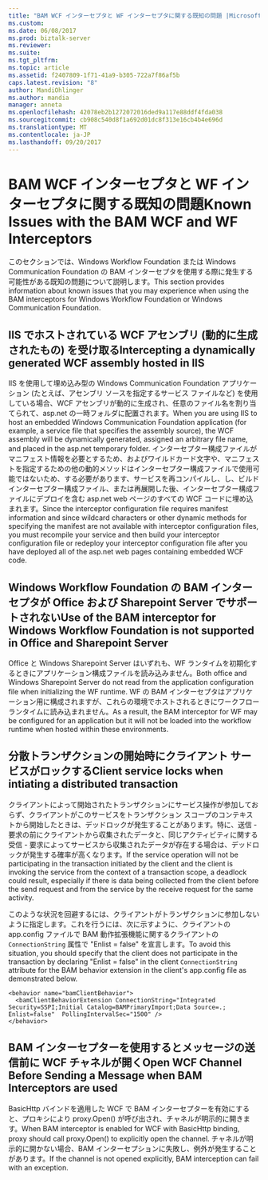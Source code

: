 ```yaml
---
title: "BAM WCF インターセプタと WF インターセプタに関する既知の問題 |Microsoft ドキュメント"
ms.custom: 
ms.date: 06/08/2017
ms.prod: biztalk-server
ms.reviewer: 
ms.suite: 
ms.tgt_pltfrm: 
ms.topic: article
ms.assetid: f2407809-1f71-41a9-b305-722a7f86af5b
caps.latest.revision: "8"
author: MandiOhlinger
ms.author: mandia
manager: anneta
ms.openlocfilehash: 42078eb2b1272072016ded9a117e88ddf4fda038
ms.sourcegitcommit: cb908c540d8f1a692d01dc8f313e16cb4b4e696d
ms.translationtype: MT
ms.contentlocale: ja-JP
ms.lasthandoff: 09/20/2017
---
```

# <a name="known-issues-with-the-bam-wcf-and-wf-interceptors"></a><span data-ttu-id="6bc5d-102">BAM WCF インターセプタと WF インターセプタに関する既知の問題</span><span class="sxs-lookup"><span data-stu-id="6bc5d-102">Known Issues with the BAM WCF and WF Interceptors</span></span>
<span data-ttu-id="6bc5d-103">このセクションでは、Windows Workflow Foundation または Windows Communication Foundation の BAM インターセプタを使用する際に発生する可能性がある既知の問題について説明します。</span><span class="sxs-lookup"><span data-stu-id="6bc5d-103">This section provides information about known issues that you may experience when using the BAM interceptors for Windows Workflow Foundation or Windows Communication Foundation.</span></span>  
  
## <a name="intercepting-a-dynamically-generated-wcf-assembly-hosted-in-iis"></a><span data-ttu-id="6bc5d-104">IIS でホストされている WCF アセンブリ (動的に生成されたもの) を受け取る</span><span class="sxs-lookup"><span data-stu-id="6bc5d-104">Intercepting a dynamically generated WCF assembly hosted in IIS</span></span>  
 <span data-ttu-id="6bc5d-105">IIS を使用して埋め込み型の Windows Communication Foundation アプリケーション (たとえば、アセンブリ ソースを指定するサービス ファイルなど) を使用している場合、WCF アセンブリが動的に生成され、任意のファイル名を割り当てられて、asp.net の一時フォルダに配置されます。</span><span class="sxs-lookup"><span data-stu-id="6bc5d-105">When you are using IIS to host an embedded Windows Communication Foundation application (for example, a service file that specifies the assembly source), the WCF assembly will be dynamically generated, assigned an arbitrary file name, and placed in the asp.net temporary folder.</span></span> <span data-ttu-id="6bc5d-106">インターセプター構成ファイルがマニフェスト情報を必要とするため、およびワイルドカード文字や、マニフェストを指定するための他の動的メソッドはインターセプター構成ファイルで使用可能ではないため、する必要があります、サービスを再コンパイルし、し、ビルドインターセプター構成ファイル、または再展開した後、インターセプター構成ファイルにデプロイを含む asp.net web ページのすべての WCF コードに埋め込まれます。</span><span class="sxs-lookup"><span data-stu-id="6bc5d-106">Since the interceptor configuration file requires manifest information and since wildcard characters or other dynamic methods for specifying the manifest are not available with interceptor configuration files, you must recompile your service and then build your interceptor configuration file or redeploy your interceptor configuration file after you have deployed all of the asp.net web pages containing embedded WCF code.</span></span>  
  
## <a name="use-of-the-bam-interceptor-for-windows-workflow-foundation-is-not-supported-in-office-and-sharepoint-server"></a><span data-ttu-id="6bc5d-107">Windows Workflow Foundation の BAM インターセプタが Office および Sharepoint Server でサポートされない</span><span class="sxs-lookup"><span data-stu-id="6bc5d-107">Use of the BAM interceptor for Windows Workflow Foundation is not supported in Office and Sharepoint Server</span></span>  
 <span data-ttu-id="6bc5d-108">Office と Windows Sharepoint Server はいずれも、WF ランタイムを初期化するときにアプリケーション構成ファイルを読み込みません。</span><span class="sxs-lookup"><span data-stu-id="6bc5d-108">Both office and Windows Sharepoint Server do not read from the application configuration file when initializing the WF runtime.</span></span> <span data-ttu-id="6bc5d-109">WF の BAM インターセプタはアプリケーション用に構成されますが、これらの環境でホストされるときにワークフロー ランタイムに読み込まれません。</span><span class="sxs-lookup"><span data-stu-id="6bc5d-109">As a result, the BAM interceptor for WF may be configured for an application but it will not be loaded into the workflow runtime when hosted within these environments.</span></span>  
  
## <a name="client-service-locks-when-intiating-a-distributed-transaction"></a><span data-ttu-id="6bc5d-110">分散トランザクションの開始時にクライアント サービスがロックする</span><span class="sxs-lookup"><span data-stu-id="6bc5d-110">Client service locks when intiating a distributed transaction</span></span>  
 <span data-ttu-id="6bc5d-111">クライアントによって開始されたトランザクションにサービス操作が参加しておらず、クライアントがこのサービスをトランザクション スコープのコンテキストから開始したときは、デッドロックが発生することがあります。特に、送信 - 要求の前にクライアントから収集されたデータと、同じアクティビティに関する受信 - 要求によってサービスから収集されたデータが存在する場合は、デッドロックが発生する確率が高くなります。</span><span class="sxs-lookup"><span data-stu-id="6bc5d-111">If the service operation will not be participating in the transaction initiated by the client and the client is invoking the service from the context of a transaction scope, a deadlock could result, especially if there is data being collected from the client before the send request and from the service by the receive request for the same activity.</span></span>  
  
 <span data-ttu-id="6bc5d-112">このような状況を回避するには、クライアントがトランザクションに参加しないように指定します。これを行うには、次に示すように、クライアントの app.config ファイルで BAM 動作拡張機能に関するクライアントの `ConnectionString` 属性で "Enlist = false" を宣言します。</span><span class="sxs-lookup"><span data-stu-id="6bc5d-112">To avoid this situation, you should specify that the client does not participate in the transaction by declaring "Enlist = false" in the client `ConnectionString` attribute for the BAM behavior extension in the client's app.config file as demonstrated below.</span></span>  
  
```  
<behavior name="bamClientBehavior">  
  <bamClientBehaviorExtension ConnectionString="Integrated Security=SSPI;Initial Catalog=BAMPrimaryImport;Data Source=.;  Enlist=false"  PollingIntervalSec="1500" />  
</behavior>  
```  
  
## <a name="open-wcf-channel-before-sending-a-message-when-bam-interceptors-are-used"></a><span data-ttu-id="6bc5d-113">BAM インターセプターを使用するとメッセージの送信前に WCF チャネルが開く</span><span class="sxs-lookup"><span data-stu-id="6bc5d-113">Open WCF Channel Before Sending a Message when BAM Interceptors are used</span></span>  
 <span data-ttu-id="6bc5d-114">BasicHttp バインドを適用した WCF で BAM インターセプターを有効にすると、プロキシにより proxy.Open() が呼び出され、チャネルが明示的に開きます。</span><span class="sxs-lookup"><span data-stu-id="6bc5d-114">When BAM interceptor is enabled for WCF with BasicHttp binding, proxy should call proxy.Open() to explicitly open the channel.</span></span> <span data-ttu-id="6bc5d-115">チャネルが明示的に開かない場合、BAM インターセプションに失敗し、例外が発生することがあります。</span><span class="sxs-lookup"><span data-stu-id="6bc5d-115">If the channel is not opened explicitly, BAM interception can fail with an exception.</span></span>